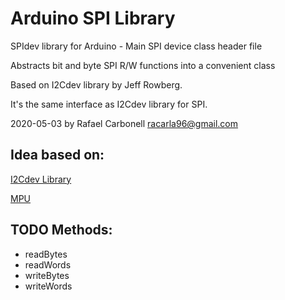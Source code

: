 # Arduino SPI Library

SPIdev library for Arduino - Main SPI device class header file

Abstracts bit and byte SPI R/W functions into a convenient class

Based on I2Cdev library by Jeff Rowberg.

It's the same interface as I2Cdev library for SPI.

2020-05-03 by Rafael Carbonell <racarla96@gmail.com>

## Idea based on:

[I2Cdev Library](https://github.com/jrowberg/i2cdevlib)

[MPU](https://github.com/bolderflight/MPU9250/blob/master/src/MPU9250.cpp)

## TODO Methods:
- readBytes
- readWords
- writeBytes
- writeWords